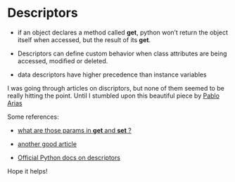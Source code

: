 # Descriptors

+ if an object declares a method called __get__, python won’t return the object itself when accessed, but the result of its __get__.

+ Descriptors can define custom behavior when class attributes are being accessed, modified or deleted.

+  data descriptors have higher precedence than instance variables


I was going through articles on discriptors, but none of them seemed to be really hitting the point.
Until I stumbled upon this beautiful piece by [Pablo Arias](https://pabloariasal.github.io/2018/11/25/python-descriptors/)

Some references:

+ [what are those params in __get__ and __set__ ?](https://stackoverflow.com/questions/3798835/understanding-get-and-set-and-python-descriptors)

+ [another good article](https://dzone.com/articles/python-201-what-are-descriptors)

+ [Official Python docs on descriptors](https://docs.python.org/3/howto/descriptor.html)


Hope it helps!